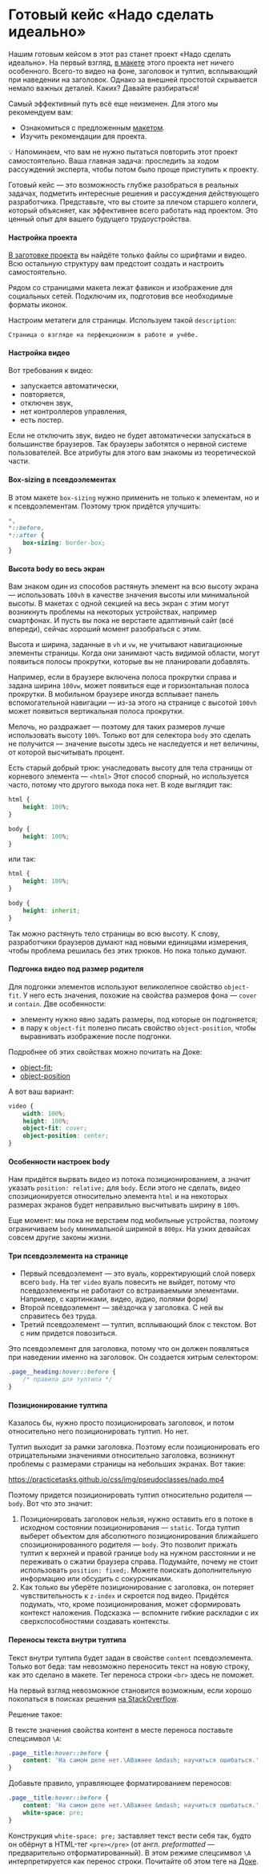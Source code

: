 # Готовый кейс «Надо сделать идеально»

Нашим готовым кейсом в этот раз станет проект «Надо сделать идеально». На первый
взгляд, [в макете](https://www.figma.com/design/7gK39lHxgXwpL4pH1LQJ2O/%233-%D0%9D%D0%B0%D0%B4%D0%BE-%D1%81%D0%B4%D0%B5%D0%BB%D0%B0%D1%82%D1%8C-%D0%B8%D0%B4%D0%B5%D0%B0%D0%BB%D1%8C%D0%BD%D0%BE?node-id=0-1&node-type=canvas&t=yTlWSL8rNsmQTxJm-0)
этого проекта нет
ничего особенного. Всего-то видео на фоне, заголовок и тултип, всплывающий при наведении на заголовок. Однако за внешней
простотой скрывается немало важных деталей. Каких? Давайте разбираться!

Самый эффективный путь всё еще неизменен. Для этого мы рекомендуем вам:

* Ознакомиться с
  предложенным [макетом](https://www.figma.com/design/7gK39lHxgXwpL4pH1LQJ2O/%233-%D0%9D%D0%B0%D0%B4%D0%BE-%D1%81%D0%B4%D0%B5%D0%BB%D0%B0%D1%82%D1%8C-%D0%B8%D0%B4%D0%B5%D0%B0%D0%BB%D1%8C%D0%BD%D0%BE?node-id=0-1&node-type=canvas&t=yTlWSL8rNsmQTxJm-0).
* Изучить рекомендации для проекта.

💡 Напоминаем, что вам не нужно пытаться повторить этот проект самостоятельно. Ваша главная задача: проследить за ходом
рассуждений эксперта, чтобы потом было проще приступить к проекту.

Готовый кейс — это возможность глубже разобраться в реальных задачах, подметить интересные решения и рассуждения
действующего разработчика. Представьте, что вы стоите за плечом старшего коллеги, который объясняет, как эффективнее
всего работать над проектом. Это ценный опыт для вашего будущего трудоустройства.

#### Настройка проекта

[В заготовке проекта](https://github.com/practicetasks/nado-sdelat-idealno) вы найдёте только файлы со шрифтами и видео. Всю остальную структуру вам предстоит создать и
настроить самостоятельно.

Рядом со страницами макета лежат фавикон и изображение для социальных сетей. Подключим их, подготовив все необходимые
форматы иконок.

Настроим метатеги для страницы. Используем такой `description`:

```
Страница о взгляде на перфекционизм в работе и учёбе.
```

#### Настройка видео

Вот требования к видео:

* запускается автоматически,
* повторяется,
* отключен звук,
* нет контроллеров управления,
* есть постер.

Если не отключить звук, видео не будет автоматически запускаться в большинстве браузеров. Так браузеры заботятся о
нервной системе пользователей. Все атрибуты для этого вам знакомы из теоретической части.

#### Box-sizing в псевдоэлементах

В этом макете `box-sizing` нужно применить не только к элементам, но и к псевдоэлементам. Поэтому трюк придётся
улучшить:

```css
*,
*::before,
*::after {
    box-sizing: border-box;
}
```

#### Высота body во весь экран

Вам знаком один из способов растянуть элемент на всю высоту экрана — использовать `100vh` в качестве значения высоты или
минимальной высоты. В макетах с одной секцией на весь экран с этим могут возникнуть проблемы на некоторых устройствах,
например смартфонах. И пусть вы пока не верстаете адаптивный сайт (всё впереди), сейчас хороший момент разобраться с
этим.

Высота и ширина, заданные в `vh` и `vw`, не учитывают навигационные элементы страницы. Когда они занимают часть видимой
области, могут появиться полосы прокрутки, которые вы не планировали добавлять.

Например, если в браузере включена полоса прокрутки справа и задана ширина `100vw`, может появиться еще и горизонтальная
полоса прокрутки. В мобильном браузере иногда всплывает панель вспомогательной навигации — из-за этого на странице с
высотой `100vh` может появиться вертикальная полоса прокрутки.

Мелочь, но раздражает — поэтому для таких размеров лучше использовать высоту `100%`. Только вот для селектора `body` это
сделать не получится — значение высоты здесь не наследуется и нет величины, от которой высчитывать процент.

Есть старый добрый трюк: унаследовать высоту для тела страницы от корневого элемента — `<html>` Этот способ спорный, но
используется часто, потому что другого выхода пока нет. В коде выглядит так:

```css
html {
    height: 100%;
}

body {
    height: 100%;
}
```

или так:

```css
html {
    height: 100%;
}

body {
    height: inherit;
}
```

Так можно растянуть тело страницы во всю высоту. К слову, разработчики браузеров думают над новыми единицами измерения,
чтобы проблема решилась без этих трюков. Но пока только думают.

#### Подгонка видео под размер родителя

Для подгонки элементов используют великолепное свойство `object-fit`. У него есть значения, похожие на свойства размеров
фона — `cover` и `contain`. Две особенности:

* элементу нужно явно задать размеры, под которые он подгоняется;
* в пару к `object-fit` полезно писать свойство `object-position`, чтобы выравнивать изображение после подгонки.

Подробнее об этих свойствах можно почитать на Доке:

* [object-fit](https://doka.guide/css/object-fit/);
* [object-position](https://doka.guide/css/object-position/)

А вот ваш вариант:

```css
video {
    width: 100%;
    height: 100%;
    object-fit: cover;
    object-position: center;
}
```

#### Особенности настроек body

Нам придётся вырвать видео из потока позиционированием, а значит указать `position: relative;` для `body`. Если этого не
сделать, видео спозиционируется относительно элемента `html` и на некоторых размерах экранов будет неправильно
высчитывать
ширину в `100%`.

Еще момент: мы пока не верстаем под мобильные устройства, поэтому ограничиваем `body` минимальной шириной в `800px`. На
узких девайсах совсем другие законы жизни.

#### Три псевдоэлемента на странице

* Первый псевдоэлемент — это вуаль, корректирующий слой поверх всего `body`. На тег `video` вуаль повесить не выйдет,
  потому
  что псевдоэлементы не работают со встраиваемыми элементами. Например, с картинками, видео, аудио, полями форм)
* Второй псевдоэлемент — звёздочка у заголовка. С ней вы справитесь без труда.
* Третий псевдоэлемент — тултип, всплывающий блок с текстом. Вот с ним придется повозиться.

Это псевдоэлемент для заголовка, потому что он должен появляться при наведении именно на заголовок. Он создается хитрым
селектором:

```css
.page__heading:hover::before {
    /* правила для тултипа */
}
```

#### Позиционирование тултипа

Казалось бы, нужно просто позиционировать заголовок, и потом относительно него позиционировать тултип. Но нет.

Тултип выходит за рамки заголовка. Поэтому если позиционировать его отрицательными значениями относительно заголовка,
возникнут проблемы с размерами страницы на небольших экранах. Вот такие:

https://practicetasks.github.io/css/img/pseudoclasses/nado.mp4

Поэтому придется позиционировать тултип относительно родителя — `body`. Вот что это значит:

1. Позиционировать заголовок нельзя, нужно оставить его в потоке в исходном состоянии позиционирования — `static`. Тогда
   тултип выберет объектом для абсолютного позиционирования ближайшего спозиционированного родителя — `body`. Это
   позволит прижать тултип к верхней и правой границе `body` на нужном расстоянии и не переживать о сжатии браузера
   справа. Подумайте, почему не стоит использовать `position: fixed;`. Можете поискать дополнительную информацию или
   обсудить с сокурсниками.
2. Как только вы уберёте позиционирование с заголовка, он потеряет чувствительность к `z-index` и скроется под видео.
   Придётся подумать, что, кроме позиционирования, может сформировать контекст наложения. Подсказка — вспомните гибкие
   раскладки с их сверхспособностями создавать контексты.

#### Переносы текста внутри тултипа

Текст внутри тултипа будет задан в свойстве `content` псевдоэлемента. Только вот беда: там невозможно переносить текст
на
новую строку, как это сделано в макете. Тег переноса строки `<br>` здесь не поможет.

На первый взгляд невозможное становится возможным, если хорошо покопаться в поисках
решения [на StackOverflow](https://stackoverflow.com/questions/7363766/how-to-insert-a-line-break-before-an-element-using-css).

Решение такое:

В тексте значения свойства контент в месте переноса поставьте спецсимвол `\A`:

```css
.page__title:hover::before {
    content: 'На самом деле нет.\AВажнее &mdash; научиться ошибаться.';
}
```

Добавьте правило, управляющее форматированием переносов:

```css
.page__title:hover::before {
    content: 'На самом деле нет.\AВажнее &mdash; научиться ошибаться.';
    white-space: pre;
}
```

Конструкция `white-space: pre;` заставляет текст вести себя так, будто он обёрнут в HTML-тег `<pre></pre>` (от англ.
_preformatted_ — предварительно отформатированный). В этом режиме спецсимвол `\A` интерпретируется как перенос строки.
Почитайте об этом теге на [Доке](https://doka.guide/html/pre/).

